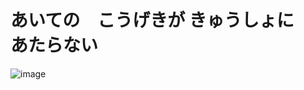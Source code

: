 # あいての　こうげきが きゅうしょに　あたらない 
![image](https://github.com/user-attachments/assets/95f7df29-67ee-448d-9194-dfce35390ff3) <br>


